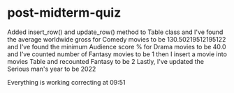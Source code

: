 # post-midterm-quiz

Added insert_row() and update_row() method to Table class
and I've found the average worldwide gross for Comedy movies to be 130.50219512195122
and I've found the minimum Audience score % for Drama movies to be 40.0
and I've counted number of Fantasy movies to be 1
then I insert a movie into movies Table
and recounted Fantasy to be 2
Lastly, I've updated the Serious man's year to be 2022

Everything is working correcting at 09:51
